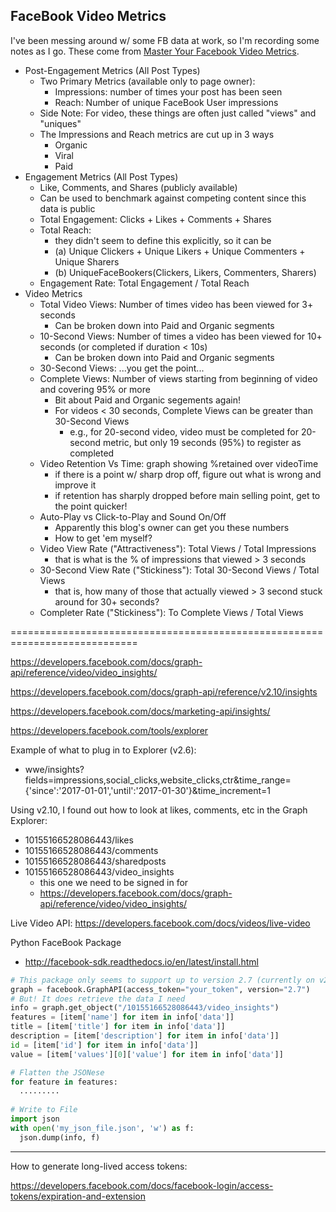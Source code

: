 ## FaceBook Video Metrics
I've been messing around w/ some FB data at work, so I'm recording some notes as I go.  These come
from [Master Your Facebook Video Metrics](https://www.rivaliq.com/blog/mastering-facebook-video-metrics/).

* Post-Engagement Metrics (All Post Types)
  - Two Primary Metrics (available only to page owner):
    * Impressions: number of times your post has been seen
    * Reach: Number of unique FaceBook User impressions
  - Side Note: For video, these things are often just called "views" and "uniques"
  - The Impressions and Reach metrics are cut up in 3 ways
    * Organic
    * Viral 
    * Paid
* Engagement Metrics (All Post Types)
  - Like, Comments, and Shares (publicly available)
  - Can be used to benchmark against competing content since this data is public
  - Total Engagement: Clicks + Likes + Comments + Shares
  - Total Reach: 
    * they didn't seem to define this explicitly, so it can be
    * (a) Unique Clickers + Unique Likers + Unique Commenters + Unique Sharers
    * (b) UniqueFaceBookers(Clickers, Likers, Commenters, Sharers)
  - Engagement Rate:  Total Engagement / Total Reach
* Video Metrics
  - Total Video Views: Number of times video has been viewed for 3+ seconds
    * Can be broken down into Paid and Organic segments
  - 10-Second Views:  Number of times a video has been viewed for 10+ seconds (or completed if duration < 10s)
    * Can be broken down into Paid and Organic segments
  - 30-Second Views:  ...you get the point...
  - Complete Views:  Number of views starting from beginning of video and covering 95% or more
    * Bit about Paid and Organic segements again!
    * For videos < 30 seconds, Complete Views can be greater than 30-Second Views
      - e.g., for 20-second video, video must be completed for 20-second metric, but only 19 seconds (95%) to register as completed
  - Video Retention Vs Time:  graph showing %retained over videoTime
    * if there is a point w/ sharp drop off, figure out what is wrong and improve it
    * if retention has sharply dropped before main selling point, get to the point quicker!
  - Auto-Play vs Click-to-Play and Sound On/Off
    * Apparently this blog's owner can get you these numbers
    * How to get 'em myself?
  - Video View Rate ("Attractiveness"):  Total Views / Total Impressions
    * that is what is the % of impressions that viewed > 3 seconds 
  - 30-Second View Rate ("Stickiness"):  Total 30-Second Views / Total Views
    * that is, how many of those that actually viewed > 3 second stuck around for 30+ seconds?
  - Completer Rate ("Stickiness"):  To Complete Views / Total Views

============================================================================

https://developers.facebook.com/docs/graph-api/reference/video/video_insights/

https://developers.facebook.com/docs/graph-api/reference/v2.10/insights

https://developers.facebook.com/docs/marketing-api/insights/

https://developers.facebook.com/tools/explorer

Example of what to plug in to Explorer (v2.6):
* wwe/insights?fields=impressions,social_clicks,website_clicks,ctr&time_range={'since':'2017-01-01','until':'2017-01-30'}&time_increment=1

Using v2.10, I found out how to look at likes, comments, etc in the Graph Explorer:
* 10155166528086443/likes  
* 10155166528086443/comments
* 10155166528086443/sharedposts
* 10155166528086443/video_insights
  - this one we need to be signed in for
  - https://developers.facebook.com/docs/graph-api/reference/video/video_insights/


Live Video API: https://developers.facebook.com/docs/videos/live-video


Python FaceBook Package
* http://facebook-sdk.readthedocs.io/en/latest/install.html
```python
# This package only seems to support up to version 2.7 (currently on v2.10)
graph = facebook.GraphAPI(access_token="your_token", version="2.7")
# But! It does retrieve the data I need
info = graph.get_object("/10155166528086443/video_insights")
features = [item['name'] for item in info['data']]
title = [item['title'] for item in info['data']]
description = [item['description'] for item in info['data']]
id = [item['id'] for item in info['data']]
value = [item['values'][0]['value'] for item in info['data']]

# Flatten the JSONese
for feature in features:
  .........
  
# Write to File
import json
with open('my_json_file.json', 'w') as f:
  json.dump(info, f)

```

------------------------------------------

How to generate long-lived access tokens:

https://developers.facebook.com/docs/facebook-login/access-tokens/expiration-and-extension



